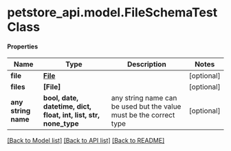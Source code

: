 # petstore_api.model.FileSchemaTestClass

#### Properties
Name | Type | Description | Notes
------------ | ------------- | ------------- | -------------
**file** | [**File**](File.md) |  | [optional] 
**files** | **[File]** |  | [optional] 
**any string name** | **bool, date, datetime, dict, float, int, list, str, none_type** | any string name can be used but the value must be the correct type | [optional]

[[Back to Model list]](../../README.md#documentation-for-models) [[Back to API list]](../../README.md#documentation-for-api-endpoints) [[Back to README]](../../README.md)

